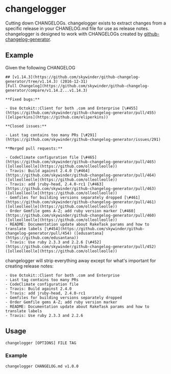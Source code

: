 # changelogger
Cutting down CHANGELOGs. changelogger exists to extract changes from a specific release in your CHANELOG.md file for use as release notes. changelogger is designed to work with CHANGELOGs created by [github-changelog-generator](https://github.com/skywinder/github-changelog-generator).

## Example
Given the following CHANGELOG

```
## [v1.14.3](https://github.com/skywinder/github-changelog-generator/tree/v1.14.3) (2016-12-31)
[Full Changelog](https://github.com/skywinder/github-changelog-generator/compare/v1.14.2...v1.14.3)

**Fixed bugs:**

- Use Octokit::Client for both .com and Enterprise [\#455](https://github.com/skywinder/github-changelog-generator/pull/455) ([eliperkins](https://github.com/eliperkins))

**Closed issues:**

- Last tag contains too many PRs [\#291](https://github.com/skywinder/github-changelog-generator/issues/291)

**Merged pull requests:**

- CodeClimate configuration file [\#465](https://github.com/skywinder/github-changelog-generator/pull/465) ([olleolleolle](https://github.com/olleolleolle))
- Travis: Build against 2.4.0 [\#464](https://github.com/skywinder/github-changelog-generator/pull/464) ([olleolleolle](https://github.com/olleolleolle))
- Travis: add jruby-head, 2.4.0-rc1 [\#463](https://github.com/skywinder/github-changelog-generator/pull/463) ([olleolleolle](https://github.com/olleolleolle))
- Gemfiles for building versions separately dropped [\#461](https://github.com/skywinder/github-changelog-generator/pull/461) ([olleolleolle](https://github.com/olleolleolle))
- Order Gemfile gems A-Z; add ruby version marker [\#460](https://github.com/skywinder/github-changelog-generator/pull/460) ([olleolleolle](https://github.com/olleolleolle))
- README: Documentation update about RakeTask params and how to translate labels [\#454](https://github.com/skywinder/github-changelog-generator/pull/454) ([edusantana](https://github.com/edusantana))
- Travis: Use ruby 2.3.3 and 2.2.6 [\#452](https://github.com/skywinder/github-changelog-generator/pull/452) ([olleolleolle](https://github.com/olleolleolle))
```

changelogger will strip everything away except for what's important for creating release notes:

```
- Use Octokit::Client for both .com and Enterprise
- Last tag contains too many PRs
- CodeClimate configuration file
- Travis: Build against 2.4.0
- Travis: add jruby-head, 2.4.0-rc1
- Gemfiles for building versions separately dropped
- Order Gemfile gems A-Z; add ruby version marker
- README: Documentation update about RakeTask params and how to translate labels
- Travis: Use ruby 2.3.3 and 2.2.6
```

## Usage

```
changelogger [OPTIONS] FILE TAG
```

### Example

```
changelogger CHANGELOG.md v1.0.0
```
